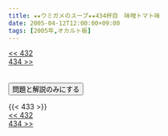 ```yaml
---
title: ★★ウミガメのスープ★★434杯目　味噌トマト味
date: 2005-04-12T12:00:00+09:00
tags: [2005年,オカルト板]
---
```

<div class="th_left"><a href="../432"><< 432</a></div>
<div class="th_right"><a href="../434">434 >></a></div>
<br><br>
<script src="../../js/cupsoup.js"></script>
<form>
<input type="button" value="問題と解説のみにする" onClick="toggleCupsoup()">
</form>
{{< 433 >}}
<div class="th_left"><a href="../432"><< 432</a></div>
<div class="th_right"><a href="../434">434 >></a></div>